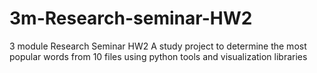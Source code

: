 # 3m-Research-seminar-HW2
3 module Research Seminar HW2
A study project to determine the most popular words from 10 files using python tools and visualization libraries
